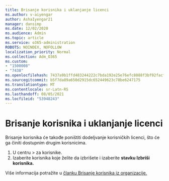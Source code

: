 ```yaml
---
title: Brisanje korisnika i uklanjanje licenci
ms.author: v-aiyengar
author: AshaIyengar21
manager: dansimp
ms.date: 12/02/2020
ms.audience: Admin
ms.topic: article
ms.service: o365-administration
ROBOTS: NOINDEX, NOFOLLOW
localization_priority: Normal
ms.collection: Adm_O365
ms.custom:
- "1500008"
- "7438"
ms.openlocfilehash: 7437a9b1ffd483244222c7bda192e25e76efc8088f3bf92facfb27ee5bf0e503
ms.sourcegitcommit: b5f7da89a650d2915dc652449623c78be6247175
ms.translationtype: MT
ms.contentlocale: sr-Latn-RS
ms.lasthandoff: 08/05/2021
ms.locfileid: "53948243"
---
```

# <a name="delete-a-user-and-remove-licenses"></a>Brisanje korisnika i uklanjanje licenci

Brisanje korisnika će takođe poništiti dodeljvanje korisničkih licenci, što će ga činiti dostupnim drugim korisnicima. 
1. U centru > za korisnike. 
1. Izaberite korisnika koje želite da izbrišete i izaberite **stavku Izbriši korisnika.**

Više informacija potražite u [članku Brisanje korisnika iz organizacije.](https://docs.microsoft.com/microsoft-365/admin/add-users/delete-a-user) 